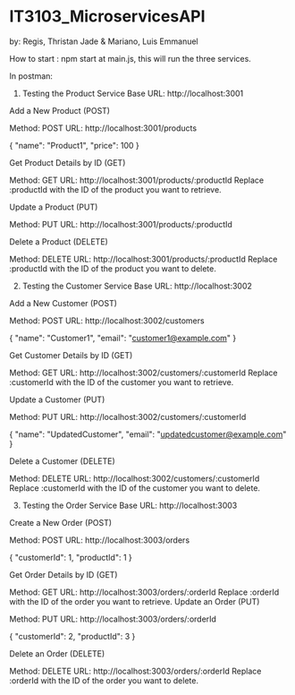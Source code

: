 # IT3103_MicroservicesAPI 
by: Regis, Thristan Jade & Mariano, Luis Emmanuel 

How to start : npm start at main.js, this will run the three services. 

In postman: 
1. Testing the Product Service
Base URL: http://localhost:3001

Add a New Product (POST)

Method: POST
URL: http://localhost:3001/products

{
  "name": "Product1",
  "price": 100
}

Get Product Details by ID (GET)

Method: GET
URL: http://localhost:3001/products/:productId
Replace :productId with the ID of the product you want to retrieve.

Update a Product (PUT)

Method: PUT
URL: http://localhost:3001/products/:productId

Delete a Product (DELETE)

Method: DELETE
URL: http://localhost:3001/products/:productId
Replace :productId with the ID of the product you want to delete.


2. Testing the Customer Service
Base URL: http://localhost:3002

Add a New Customer (POST)

Method: POST
URL: http://localhost:3002/customers

{
  "name": "Customer1",
  "email": "customer1@example.com"
}

Get Customer Details by ID (GET)

Method: GET
URL: http://localhost:3002/customers/:customerId
Replace :customerId with the ID of the customer you want to retrieve.

Update a Customer (PUT)

Method: PUT
URL: http://localhost:3002/customers/:customerId

{
  "name": "UpdatedCustomer",
  "email": "updatedcustomer@example.com"
}

Delete a Customer (DELETE)

Method: DELETE
URL: http://localhost:3002/customers/:customerId
Replace :customerId with the ID of the customer you want to delete.


3. Testing the Order Service
Base URL: http://localhost:3003

Create a New Order (POST)

Method: POST
URL: http://localhost:3003/orders

{
  "customerId": 1,
  "productId": 1
}

Get Order Details by ID (GET)

Method: GET
URL: http://localhost:3003/orders/:orderId
Replace :orderId with the ID of the order you want to retrieve.
Update an Order (PUT)

Method: PUT
URL: http://localhost:3003/orders/:orderId

{
  "customerId": 2,
  "productId": 3
}

Delete an Order (DELETE)

Method: DELETE
URL: http://localhost:3003/orders/:orderId
Replace :orderId with the ID of the order you want to delete.
